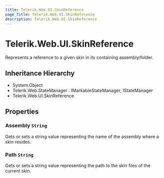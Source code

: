 ```yaml
---
title: Telerik.Web.UI.SkinReference
page_title: Telerik.Web.UI.SkinReference
description: Telerik.Web.UI.SkinReference
---
```


# Telerik.Web.UI.SkinReference

Represents a reference to a given skin in its containing assembly/folder.

## Inheritance Hierarchy

* System.Object
* Telerik.Web.StateManager : IMarkableStateManager, IStateManager
* Telerik.Web.UI.SkinReference

## Properties

###  Assembly `String`

Gets or sets a string value representing the name of the assembly where a skin resides.

###  Path `String`

Gets or sets a string value representing the path to the skin files of the current skin.

